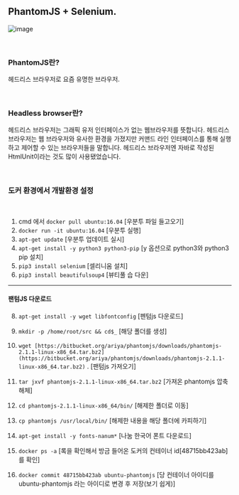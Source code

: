 ## PhantomJS + Selenium.
![image](https://user-images.githubusercontent.com/57824945/132130886-8a38772a-b291-49c0-a574-b81c1423605b.png)

<br/>

### PhantomJS란?

헤드리스 브라우저로 요즘 유명한 브라우저.

<br/>

### Headless browser란?

헤드리스 브라우저는 그래픽 유저 인터페이스가 없는 웹브라우저를 뜻합니다. 헤드리스 브라우저는 웹 브라우저와 유사한 환경을 가졌지만 커맨드 라인 인터페이스를 통해 실행하고 제어할 수 있는 브라우저들을 말합니다. 헤드리스 브라우저엔 자바로 작성된 HtmlUnit이라는 것도 많이 사용됐었습니다.

<br/>

### 도커 환경에서 개발환경 설정

<br/>

1. cmd 에서 `docker pull ubuntu:16.04` [우분투 파일 들고오기]
2. `docker run -it ubuntu:16.04` [우분투 실행]
3. `apt-get update` [우분투 업데이트 실시]
4. `apt-get install -y python3 python3-pip`  [y 옵션으로 python3와 python3 pip 설치]
5. `pip3 install selenium`  [셀리니움 설치]
6. `pip3 install beautifulsoup4` [뷰티풀 습 다운]

---

#### 팬텀JS 다운로드

8. `apt-get install -y wget libfontconfig` [펜텀js 다운로드]
9. `mkdir -p /home/root/src && cd$_`  [해당 폴더를 생성]
10. `wget [https://bitbucket.org/ariya/phantomjs/downloads/phantomjs-2.1.1-linux-x86_64.tar.bz2](https://bitbucket.org/ariya/phantomjs/downloads/phantomjs-2.1.1-linux-x86_64.tar.bz2)` .
    [팬텀js 가져오기]

1. `tar jxvf phantomjs-2.1.1-linux-x86_64.tar.bz2` [가져온 phantomjs 압축 해체]
2. `cd phantomjs-2.1.1-linux-x86_64/bin/`  [해제한 폴더로 이동]
3. `cp phantomjs /usr/local/bin/`  [해제한 내용을 해당 폴더에 카피하기]
4. `apt-get install -y fonts-nanum*` [나눔 한국어 폰트 다운로드]
5. `docker ps -a` [록을 확인해서 방금 들어온 도커의 컨테이너 id[48715bb423ab]를 확인]
6. `docker commit 48715bb423ab ubuntu-phantomjs` [당 컨테이너 아이디를 ubuntu-phantomjs 라는 아이디로 변경 후 저장(보기 쉽게)]
